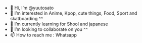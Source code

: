 - 👋 Hi, I’m @yuutosato
- 👀 I’m interested in Anime, Kpop, cute things, Food, Sport and skatboarding ^^
- 🌱 I’m currently learning for Shool and japanese
- 💞️ I’m looking to collaborate on you ^^
- 📫 How to reach me : Whatsapp
<!---
yuutosato/yuutosato is a ✨ special ✨ repository because its `README.md` (this file) appears on your GitHub profile.
You can click the Preview link to take a look at your changes.
--->

